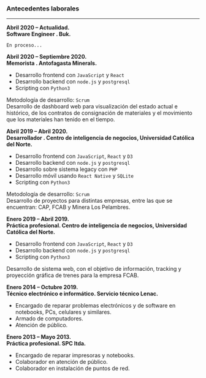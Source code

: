 ### Antecedentes laborales

---

**Abril 2020 – Actualidad.**<br/>
**Software Engineer . Buk.**

<div class="box  no-has-paraph">

`En proceso...`

</div>

**Abril 2020 – Septiembre 2020.**<br/>
**Memorista . Antofagasta Minerals.**

<div class="box  no-has-paraph">

- Desarrollo frontend con `JavaScript` y `React`
- Desarrollo backend con `node.js` y `postgresql`
- Scripting con `Python3`


Metodología de desarrollo: `Scrum`<br/>
Desarrollo de dashboard web para visualización del estado actual e histórico, de
los contratos de consignación de materiales y el movimiento que los materiales han tenido en el tiempo.<br/>

</div>


**Abril 2019 – Abril 2020.**<br/>
**Desarrollador . Centro de inteligencia de negocios, Universidad Católica del Norte.**

<div class="box">

- Desarrollo frontend con `JavaScript`, `React` y `D3`
- Desarrollo backend con `node.js` y `postgresql`
- Desarrollo sobre sistema legacy con `PHP`
- Desarrollo móvil usando `React Native` y `SQLite`
- Scripting con `Python3`


Metodología de desarrollo: `Scrum`<br/>
Desarrollo de proyectos para distintas empresas, entre las que se encuentran: CAP, FCAB y Minera Los Pelambres.

</div>

**Enero 2019 – Abril 2019.**<br/>
**Práctica profesional. Centro de inteligencia de negocios, Universidad Católica del Norte.**

<div class="box">

- Desarrollo frontend con `JavaScript`, `React` y `D3`
- Desarrollo backend con `node.js` y `postgresql`
- Scripting con `Python3`


Desarrollo de sistema web, con el objetivo de información, tracking y proyección gráfica de trenes para la empresa FCAB.

</div>

**Enero 2014 – Octubre 2019.**<br/>
**Técnico electrónico e informático. Servicio técnico Lenac.**

<div class="box no-has-paraph">

- Encargado de reparar problemas electrónicos y de software en notebooks, PCs, celulares y similares.
- Armado de computadores.
- Atención de público.

</div>

**Enero 2013 – Mayo 2013.**<br/>
**Práctica profesional. SPC ltda.**

<div class="box no-has-paraph end">

- Encargado de reparar impresoras y notebooks.
- Colaborador en atención de público.
- Colaborador en instalación de puntos de red.

</div>